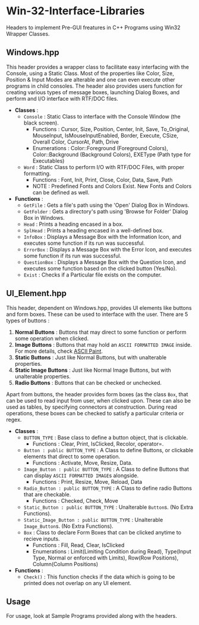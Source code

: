 # Win-32-Interface-Libraries
Headers to implement Pre-GUI freatures in C++ Programs using Win32 Wrapper Classes.

## Windows.hpp
This header provides a wrapper class to facilitate easy interfacing with the Console, using a Static Class. 
Most of the properties like Color, Size, Position & Input Modes are alterable and one can even execute other programs in child consoles.
The header also provides users function for creating various types of message boxes, launching Dialog Boxes, and perform and 
I/O interface with RTF/DOC files.

- **Classes** : 
  - `Console` : Static Class to interface with the Console Window (the black screen).
    - Functions : Cursor, Size, Position, Center, Init, Save, To_Original, MouseInput, IsMouseInputEnabled, Border, Execute, CSize, Overall Color, CursorAt, Path, Drive
    - Enumerations : Color::Foreground (Foreground Colors), Color::Background (Background Colors), EXEType (Path type for Executables)
  - `Word` : Static Class to perform I/O with RTF/DOC Files, with proper formatting.
    - Functions : Font, Init, Print, Close, Color, Data, Save, Path
    - NOTE : Predefined Fonts and Colors Exist. New Fonts and Colors can be defined as well.
- **Functions** : 
  - `GetFile` : Gets a file's path using the 'Open' Dialog Box in Windows.
  - `GetFolder` : Gets a directory's path using 'Browse for Folder' Dialog Box in Windows.
  - `Head` : Prints a heading encased in a box.
  - `SplHead` : Prints a heading encased in a well-defined box.
  - `InfoBox` : Displays a Message Box with the Information Icon, and executes some function if its run was successful.
  - `ErrorBox` : Displays a Message Box with the Error Icon, and executes some function if its run was successful.
  - `QuestionBox` : Displays a Message Box with the Question Icon, and executes some function based on the clicked button (Yes/No).
  - `Exist` : Checks if a Particular file exists on the computer.

## UI_Element.hpp
This header, dependent on Windows.hpp, provides UI elements like buttons and form boxes. These can be used to interface with the user. 
There are 5 types of buttons : 

1. **Normal Buttons** : 
   Buttons that may direct to some function or perform some operation when clicked.
2. **Image Buttons** : 
   Buttons that may hold an `ASCII FORMATTED IMAGE` inside. 
   For more details, check [ASCII Paint](https://github.com/kinshuk-h/ASCII-Paint).
3. **Static Buttons** : Just like Normal Buttons, but with unalterable properties.
4. **Static Image Buttons** : Just like Normal Image Buttons, but with unalterable properties.
5. **Radio Buttons** : Buttons that can be checked or unchecked.
   
Apart from buttons, the header provides form boxes (as the class `Box`, that can be used to read input from user, when clicked upon. 
These can also be used as tables, by specifying connectors at construction. During read operations, these boxes can be checked to 
satisfy a particular criteria or regex. 

- **Classes** : 
  - `BUTTON_TYPE` : Base class to define a button object, that is clickable.
     - Functions :  Clear, Print, IsClicked, Recolor, operator=.
  - `Button : public BUTTON_TYPE` : A Class to define Buttons, or clickable elements that direct to some operation.
     - Functions : Activate, Move, Resize, Data.
  - `Image_Button : public BUTTON_TYPE` : A Class to define Buttons that can display `ASCII FORMATTED IMAGE`s alongside.
     - Functions : Print, Resize, Move, Reload, Data
  - `Radio_Button : public BUTTON_TYPE` : A Class to define radio Buttons that are checkable.
     - Functions : Checked, Check, Move
  - `Static_Button : public BUTTON_TYPE` : Unalterable `Button`s. (No Extra Functions).
  - `Static_Image_Button : public BUTTON_TYPE` : Unalterable `Image_Button`s. (No Extra Functions).
  - `Box` : Class to declare Form Boxes that can be clicked anytime to recieve inputs.
    - Functions : Fill, Read, Clear, IsClicked 
    - Enumerations : Limit(Limiting Condition during Read), Type(Input Type, Normal or enforced with Limits), Row(Row Positions), Column(Column Positions)
- **Functions** : 
  - `Check()` : This function checks if the data which is going to be printed does not overlap on any UI element.
  
## Usage
For usage, look at Sample Programs provided along with the headers.
